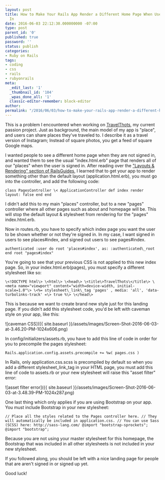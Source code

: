 ```yaml
---
layout: post
title: How to Make Your Rails App Render a Different Home Page When User Is Not Signed
  In
date: 2016-06-03 22:12:30.000000000 -07:00
type: post
parent_id: '0'
published: true
password: ''
status: publish
categories:
- Ruby on Rails
tags:
- coding
- css
- rails
- rubyonrails
meta:
  _edit_last: '1'
  _thumbnail_id: '104'
  _wpas_done_all: '1'
  classic-editor-remember: block-editor
author:
permalink: "/2016/06/03/how-to-make-your-rails-app-render-a-different-home-page-when-user-is-not-signed-in/"
---
```

This is a problem I encountered when working on [TravelThots](http://travelthots.herokuapp.com), my current passion project. Just as background, the main model of my app is "place", and users can share places they've traveled to. I describe it as a travel version of Instagram; Instead of square photos, you get a feed of square Google maps.

I wanted people to see a different home page when they are not signed in, and wanted them to see the usual "index.html.erb" page that renders all of our "places" when the user is signed in. After reading over the ["Layouts & Rendering" section of RailsGuides](http://guides.rubyonrails.org/layouts_and_rendering.html), I learned that to get your app to render something other than the default layout (application.html.erb), you must go into the controller, and&nbsp;add the following code:

```
class PagesController \< ApplicationController def index render layout: false end end
```

I didn't add this to my main "places" controller, but to a new "pages" controller where all other pages such as about and homepage will be. This will stop the default layout & stylesheet from rendering for the "pages" index.html.erb.

Now in routes.rb, you have to specify which index page you want the user to be shown whether or not they're signed in. In my case, I want signed in users to see places#index, and signed out users to see pages#index.

```
authenticated :user do root 'places#index', as: :authenticated\_root end root "pages#index"
```

You're going to see that your previous CSS is not applied to this new index page. So, in your index.html.erb(pages), you must specify a different stylesheet like so:

```
\<!DOCTYPE html\> \<html\> \<head\> \<title\>TravelThots\</title\> \<meta name="viewport" content="width=device-width, initial-scale=1.0"\> \<%= stylesheet\_link\_tag 'pages' , media: 'all', 'data-turbolinks-track' =\> true %\> \</head\>
```

This is because we want to create brand new style just for this landing page. If you didn't add this stylesheet code, you'd be left with caveman style on your app, like this:

![caveman CSS]({{ site.baseurl }}/assets/images/Screen-Shot-2016-06-03-at-3.46.20-PM-1024x606.png)

In config/initializers/assets.rb, you have to add this line of code in order for you to&nbsp;precompile the pages stylesheet:

```
Rails.application.config.assets.precompile += %w( pages.css )
```

In Rails, only application.css.scss is precompiled by default so when you add a different stylesheet\_link\_tag in your HTML page, you must add this line of code to assets.rb or your new stylesheet will raise this "asset filter" error:

![asset filter error]({{ site.baseurl }}/assets/images/Screen-Shot-2016-06-03-at-3.48.39-PM-1024x287.png)

One last thing which only applies if you are using Bootstrap on your app. You must include Bootstrap in your new stylesheet:

```
// Place all the styles related to the Pages controller here. // They will automatically be included in application.css. // You can use Sass (SCSS) here: http://sass-lang.com/ @import "bootstrap-sprockets"; @import "bootstrap";
```

Because you are not using your master stylesheet for this homepage, the Bootstrap that was included in all other stylesheets is not included in your new stylesheet.

If you followed along, you should be left with a nice landing page for people that are aren't signed in or signed up yet.

Good luck!

